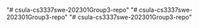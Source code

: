 "# csula-cs3337swe-202301Group3-repo" 
"# csula-cs3337swe-202301Group3-repo" 
"# csula-cs3337swe-202301Group3-repo" 
